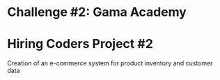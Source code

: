 # Challenge #2: Gama Academy

# Hiring Coders Project #2

Creation of an e-commerce system for product inventory and customer data 

